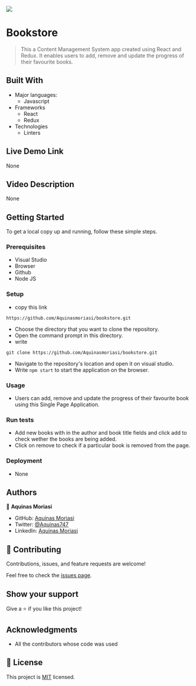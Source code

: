 ![](https://img.shields.io/badge/Microverse-blueviolet)
# Bookstore

> This a Content Management System app created using React and Redux. It enables users to add, remove and update the progress of their favourite books. 

## Built With

- Major languages:
  - Javascript
- Frameworks
  - React
  - Redux
- Technologies
  - Linters

## Live Demo Link
None

## Video Description 
None

## Getting Started

To get a local copy up and running, follow these simple steps.

### Prerequisites
- Visual Studio
- Browser
- Github
- Node JS

### Setup
- copy this link 
```
https://github.com/Aquinasmoriasi/bookstore.git

```

- Choose the directory that you want to clone the repository.
- Open the command prompt in this directory.
- write
```
git clone https://github.com/Aquinasmoriasi/bookstore.git

```
- Navigate to the repository's location and open it on visual studio.
- Write ``` npm start ``` to start the application on the browser.

### Usage
- Users can add, remove and update the progress of their favourite book using this Single Page Application.

### Run tests
- Add new books with in the author and book title fields and click add to check wether the books are being added. 
- Click on remove to check if a particular book is removed from the page.

### Deployment
- None

## Authors

👤 **Aquinas Moriasi**

- GitHub: [Aquinas Moriasi](https://github.com/Aquinasmoriasi)
- Twitter: [@Aquinas747](twitter.com/aquinas747)
- LinkedIn: [Aquinas Moriasi](https://www.linkedin.com/in/aquinas-moriasi/)

## 🤝 Contributing

Contributions, issues, and feature requests are welcome!

Feel free to check the [issues page](https://github.com/Aquinasmoriasi/bookstore/issues).

## Show your support

Give a ⭐️ if you like this project!

## Acknowledgments
- All the contributors whose code was used

## 📝 License

This project is [MIT](./MIT.md) licensed.

